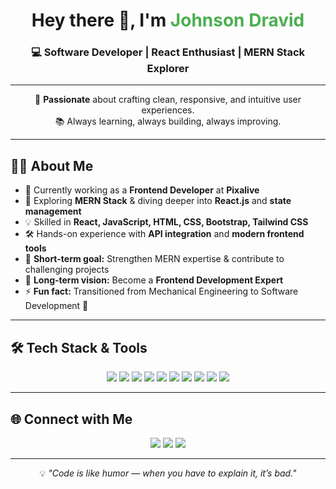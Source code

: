<!-- Profile Header -->
<h1 align="center">Hey there 👋, I'm <span style="color:#4CAF50; font-weight:bold;">Johnson Dravid</span></h1>
<h3 align="center">💻 Software Developer | React Enthusiast | MERN Stack Explorer</h3>

---

<!-- Short Intro -->
<p align="center">
🚀 <b>Passionate</b> about crafting clean, responsive, and intuitive user experiences.<br>
📚 Always learning, always building, always improving.  
</p>

---

## 🧑‍💻 About Me

- 🔭 Currently working as a **Frontend Developer** at **Pixalive**  
- 🌱 Exploring **MERN Stack** & diving deeper into **React.js** and **state management**  
- 💡 Skilled in **React, JavaScript, HTML, CSS, Bootstrap, Tailwind CSS**  
- 🛠 Hands-on experience with **API integration** and **modern frontend tools**  
- 🎯 **Short-term goal:** Strengthen MERN expertise & contribute to challenging projects  
- 🌟 **Long-term vision:** Become a **Frontend Development Expert**  
- ⚡ **Fun fact:** Transitioned from Mechanical Engineering to Software Development 🚀

---

## 🛠 Tech Stack & Tools

<p align="center">
<img src="https://img.shields.io/badge/Code-React-61DAFB?style=for-the-badge&logo=react&logoColor=white" />
<img src="https://img.shields.io/badge/Code-JavaScript-F7DF1E?style=for-the-badge&logo=javascript&logoColor=black" />
<img src="https://img.shields.io/badge/Code-HTML5-E34F26?style=for-the-badge&logo=html5&logoColor=white" />
<img src="https://img.shields.io/badge/Style-CSS3-1572B6?style=for-the-badge&logo=css3&logoColor=white" />
<img src="https://img.shields.io/badge/Style-Tailwind_CSS-38B2AC?style=for-the-badge&logo=tailwind-css&logoColor=white" />
<img src="https://img.shields.io/badge/Framework-Bootstrap-7952B3?style=for-the-badge&logo=bootstrap&logoColor=white" />
<img src="https://img.shields.io/badge/Tools-Git-F05032?style=for-the-badge&logo=git&logoColor=white" />
<img src="https://img.shields.io/badge/DB-MongoDB-4EA94B?style=for-the-badge&logo=mongodb&logoColor=white" />
<img src="https://img.shields.io/badge/Runtime-Node.js-339933?style=for-the-badge&logo=node.js&logoColor=white" />
<img src="https://img.shields.io/badge/Framework-Express.js-000000?style=for-the-badge&logo=express&logoColor=white" />
</p>

---

## 🌐 Connect with Me

<p align="center">
<a href="https://www.linkedin.com/in/johnson-dravid" target="_blank"><img src="https://img.shields.io/badge/LinkedIn-0A66C2?style=for-the-badge&logo=linkedin&logoColor=white" /></a>
<a href="mailto:johnsondravid143@gmail.com"><img src="https://img.shields.io/badge/Email-D14836?style=for-the-badge&logo=gmail&logoColor=white" /></a>
<a href="https://github.com/Nirmaljohn24"><img src="https://img.shields.io/badge/GitHub-171515?style=for-the-badge&logo=github&logoColor=white" /></a>
</p>

---

<p align="center">
💡 <i>"Code is like humor — when you have to explain it, it’s bad."</i>  
</p>

 
 
